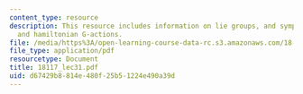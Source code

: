 ```yaml
---
content_type: resource
description: This resource includes information on lie groups, and symplectic manifolds
  and hamiltonian G-actions.
file: /media/https%3A/open-learning-course-data-rc.s3.amazonaws.com/18-117-topics-in-several-complex-variables-spring-2005/d67429b8814e480f25b51224e490a39d_18117_lec31.pdf
file_type: application/pdf
resourcetype: Document
title: 18117_lec31.pdf
uid: d67429b8-814e-480f-25b5-1224e490a39d
---
```


